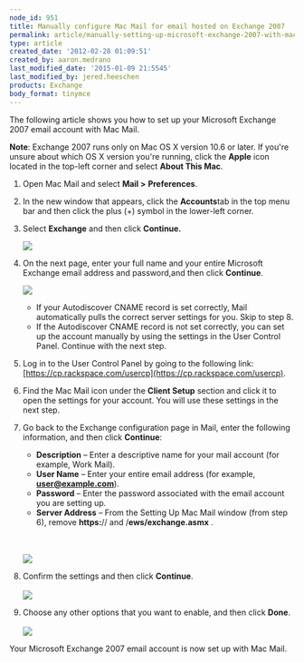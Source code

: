 ```yaml
---
node_id: 951
title: Manually configure Mac Mail for email hosted on Exchange 2007
permalink: article/manually-setting-up-microsoft-exchange-2007-with-mac-mail
type: article
created_date: '2012-02-28 01:09:51'
created_by: aaron.medrano
last_modified_date: '2015-01-09 21:5545'
last_modified_by: jered.heeschen
products: Exchange
body_format: tinymce
---
```


The following article shows you how to set up your Microsoft Exchange
2007 email account with Mac Mail.

**Note**: Exchange 2007 runs only on Mac OS X version 10.6 or later. If
you're unsure about which OS X version you're running, click the
**Apple** icon located in the top-left corner and select **About This
Mac**.

1.  Open Mac Mail and select **Mail \>** **Preferences**.
2.  In the new window that appears, click the **Accounts**tab in the top
    menu bar and then click the plus (+) symbol in the lower-left
    corner.
3.  Select **Exchange** and then click **Continue.**

    ![](/knowledge_center/sites/default/files/field/image/MM071.png)

4.  On the next page, enter your full name and your entire Microsoft
    Exchange email address and password,and then click **Continue**.

    ![](/knowledge_center/sites/default/files/field/image/MM072.png)

    -   If your Autodiscover CNAME record is set correctly, Mail
        automatically pulls the correct server settings for you. Skip to
        step 8.
    -   If the Autodiscover CNAME record is not set correctly, you can
        set up the account manually by using the settings in the User
        Control Panel. Continue with the next step.

5.  Log in to the User Control Panel by going to the following link:
    [https://cp.rackspace.com/usercp](https://cp.rackspace.com/usercp).
6.  Find the Mac Mail icon under the **Client Setup** section and click
    it to open the settings for your account. You will use these
    settings in the next step.
7.  Go back to the Exchange configuration page in Mail, enter the
    following information, and then click **Continue**:
    -   **Description** &ndash; Enter a descriptive name for your mail account
        (for example, Work Mail).
    -   **User Name** &ndash; Enter your entire email address (for example,
        **user@example.com**).
    -   **Password** &ndash; Enter the password associated with the email
        account you are setting up.
    -   **Server Address** &ndash; From the Setting Up Mac Mail window (from
        step 6), remove **https:**// and /**ews/exchange.asmx** .

    \
     \
     ![](/knowledge_center/sites/default/files/field/image/MM073.png)
8.  Confirm the settings and then click **Continue**.\
     \
     ![](/knowledge_center/sites/default/files/field/image/MM074.png)
9.  Choose any other options that you want to enable, and then click
    **Done**.\
     \
     ![](/knowledge_center/sites/default/files/field/image/MM075.png)

Your Microsoft Exchange 2007 email account is now set up with Mac Mail.

